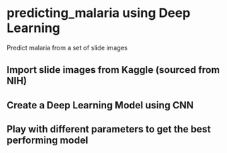 # predicting_malaria using Deep Learning
Predict malaria from a set of slide images
## Import slide images from Kaggle (sourced from NIH)

## Create a Deep Learning Model using CNN

## Play with different parameters to get the best performing model


